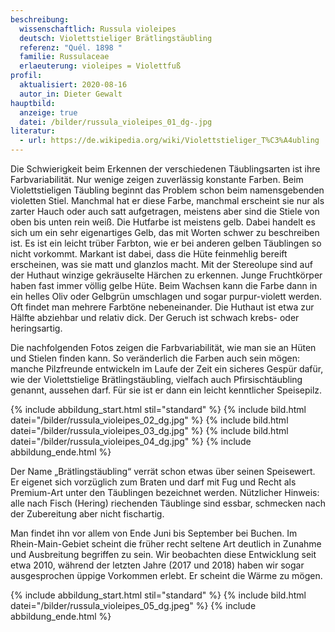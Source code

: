 ```yaml
---
beschreibung:
  wissenschaftlich: Russula violeipes
  deutsch: Violettstieliger Brätlingstäubling
  referenz: "Quél. 1898 "
  familie: Russulaceae
  erlaeuterung: violeipes = Violettfuß
profil:
  aktualisiert: 2020-08-16
  autor_in: Dieter Gewalt
hauptbild:
  anzeige: true
  datei: /bilder/russula_violeipes_01_dg-.jpg
literatur:
  - url: https://de.wikipedia.org/wiki/Violettstieliger_T%C3%A4ubling
---
```

Die Schwierigkeit beim Erkennen der verschiedenen Täublingsarten ist ihre Farbvariabilität. Nur wenige zeigen zuverlässig konstante Farben. Beim Violettstieligen Täubling beginnt das Problem schon beim namensgebenden violetten Stiel. Manchmal hat er diese Farbe, manchmal erscheint sie nur als zarter Hauch oder auch satt aufgetragen, meistens aber sind die Stiele von oben bis unten rein weiß. Die Hutfarbe ist meistens gelb. Dabei handelt es sich um ein sehr eigenartiges Gelb, das mit Worten schwer zu beschreiben ist. Es ist ein leicht trüber Farbton, wie er bei anderen gelben Täublingen so nicht vorkommt. Markant ist dabei, dass die Hüte feinmehlig bereift erscheinen, was sie matt und glanzlos macht. Mit der Stereolupe sind auf der Huthaut winzige gekräuselte Härchen zu erkennen. Junge Fruchtkörper haben fast immer völlig gelbe Hüte. Beim Wachsen kann die Farbe dann in ein helles Oliv oder Gelbgrün umschlagen und sogar purpur-violett werden. Oft findet man mehrere Farbtöne nebeneinander. Die Huthaut ist etwa zur Hälfte abziehbar und relativ dick. Der Geruch ist schwach krebs- oder heringsartig.

Die nachfolgenden Fotos zeigen die Farbvariabilität, wie man sie an Hüten und Stielen finden kann. So veränderlich die Farben auch sein mögen: manche Pilzfreunde entwickeln im Laufe der Zeit ein sicheres Gespür dafür, wie der Violettstielige Brätlingstäubling, vielfach auch Pfirsischtäubling genannt, aussehen darf. Für sie ist er dann ein leicht kenntlicher Speisepilz.

{% include abbildung_start.html stil="standard" %}
{% include bild.html datei="/bilder/russula_violeipes_02_dg.jpg" %}
{% include bild.html datei="/bilder/russula_violeipes_03_dg.jpg" %}
{% include bild.html datei="/bilder/russula_violeipes_04_dg.jpg" %}
{% include abbildung_ende.html %}

Der Name „Brätlingstäubling“ verrät schon etwas über seinen Speisewert. Er eigenet sich vorzüglich zum Braten und darf mit Fug und Recht als Premium-Art unter den Täublingen bezeichnet werden. Nützlicher Hinweis: alle nach Fisch (Hering) riechenden Täublinge sind essbar, schmecken nach der Zubereitung aber nicht fischartig.

Man findet ihn vor allem von Ende Juni bis September bei Buchen. Im Rhein-Main-Gebiet scheint die früher recht seltene Art deutlich in Zunahme und Ausbreitung begriffen zu sein. Wir beobachten diese Entwicklung seit etwa 2010, während der letzten Jahre (2017 und 2018) haben wir sogar ausgesprochen üppige Vorkommen erlebt. Er scheint die Wärme zu mögen.

{% include abbildung_start.html stil="standard" %}
{% include bild.html datei="/bilder/russula_violeipes_05_dg.jpeg" %}
{% include abbildung_ende.html %}